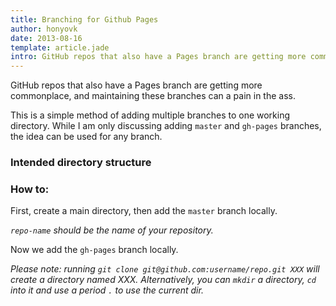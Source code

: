 ```yaml
---
title: Branching for Github Pages
author: honyovk
date: 2013-08-16
template: article.jade
intro: GitHub repos that also have a Pages branch are getting more commonplace, and maintaining these branches can a pain in the ass.\n\nThis is a simple method of adding multiple branches to one working directory. While I am only discussing adding `master` and `gh-pages` branches, the idea can be used for any branch.
---
```


GitHub repos that also have a Pages branch are getting more commonplace, and maintaining these branches can a pain in the ass.

This is a simple method of adding multiple branches to one working directory. While I am only discussing adding `master` and `gh-pages` branches, the idea can be used for any branch.

<span class="more"></span>

### Intended directory structure

<script src="https://gist.github.com/mbjordan/7f52d9ca652256958b30.js?file=IntendedDirectoryStructure"></script>

### How to:

First, create a main directory, then add the `master` branch locally.

<script src="https://gist.github.com/mbjordan/7f52d9ca652256958b30.js?file=howTo1.sh"></script>

_`repo-name` should be the name of your repository._

Now we add the `gh-pages` branch locally.

<script src="https://gist.github.com/mbjordan/7f52d9ca652256958b30.js?file=howTo2.sh"></script>

_Please note: running `git clone git@github.com:username/repo.git XXX` will create a directory named XXX. Alternatively, you can `mkdir` a directory, `cd` into it and use a period `.` to use the current dir._
